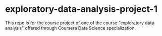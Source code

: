 # exploratory-data-analysis-project-1
This repo is for the course project of one of the course "exploratory data analysis" offered through Coursera Data Science specialization.
